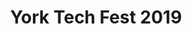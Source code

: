 ---
layout: event
title: York Tech Fest 2019
description: A talk describing what you can build with .NET presented at York Tech Fest 2018
img: main.jpg
talk-title: What can you build with .NET
talk-description: |
  The first version of .NET framework was released in 2002, a lot has chanced since then. .NET now goes beyond building "Windows Applications", and has opened the door to Web, Mobile, IoT and more. We'll look at the platforms, languages and environments that are now supported.
youtube-video-id: Gp40fVV2N_I
links:
  - https://yorktechfest.github.io/
---